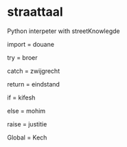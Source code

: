 # straattaal
Python interpeter with streetKnowlegde

import = douane

try = broer

catch = zwijgrecht

return = eindstand

if = kifesh

else = mohim

raise = justitie

Global = Kech
